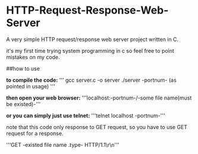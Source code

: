 # HTTP-Request-Response-Web-Server
A very simple HTTP request/response web server project written in C.

it's my first time trying system programming in c so feel free to point mistakes on my code. 

##how to use

**to compile the code:**
'''
gcc server.c -o server
./server -portnum- (as pointed in usage)
'''
  
  **then open your web browser:**
  '''localhost:-portnum-/-some file name(must be existed)-'''
  
  **or you can simply just use telnet:**
  '''telnet localhost -portnum-'''
  
  note that this code only response to GET request, so you have to use GET request for a response.
  
  '''GET -existed file name .type- HTTP/1.1\r\n'''
